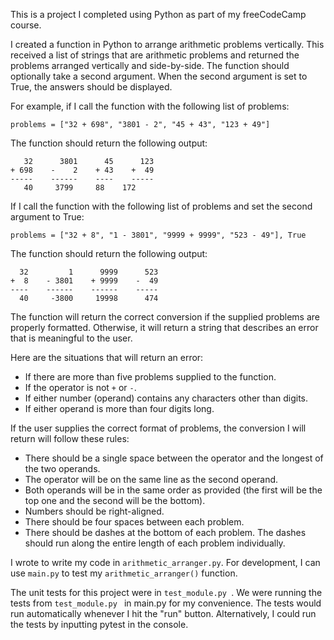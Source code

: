 This is a project I completed using Python as part of my freeCodeCamp course.

I created a function in Python to arrange arithmetic problems vertically. This received a list of strings that are arithmetic problems and returned the problems arranged vertically and side-by-side. The function should optionally take a second argument. When the second argument is set to True, the answers should be displayed.

For example, if I call the function with the following list of problems:

```
problems = ["32 + 698", "3801 - 2", "45 + 43", "123 + 49"]
```

The function should return the following output:

```
   32      3801      45      123
+ 698    -    2    + 43    +  49
-----    ------    ----    -----
   40     3799     88    172
```

If I call the function with the following list of problems and set the second argument to True:

```
problems = ["32 + 8", "1 - 3801", "9999 + 9999", "523 - 49"], True
```

The function should return the following output:

```
  32         1      9999      523
+  8    - 3801    + 9999    -  49
----    ------    ------    -----
  40     -3800     19998      474
```

The function will return the correct conversion if the supplied problems are properly formatted. Otherwise, it will return a string that describes an error that is meaningful to the user.

Here are the situations that will return an error:

* If there are more than five problems supplied to the function.
* If the operator is not `+` or `-`.
* If either number (operand) contains any characters other than digits.
* If either operand is more than four digits long.

If the user supplies the correct format of problems, the conversion I will return will follow these rules:

* There should be a single space between the operator and the longest of the two operands.
* The operator will be on the same line as the second operand.
* Both operands will be in the same order as provided (the first will be the top one and the second will be the bottom).
* Numbers should be right-aligned.
* There should be four spaces between each problem.
* There should be dashes at the bottom of each problem. The dashes should run along the entire length of each problem individually.

I wrote to write my code in `arithmetic_arranger.py`. For development, I can use `main.py` to test my `arithmetic_arranger()` function. 

The unit tests for this project were in  `test_module.py `. We were running the tests from `test_module.py ` in main.py for my convenience. The tests would run automatically whenever I hit the "run" button. Alternatively, I could run the tests by inputting pytest in the console.
